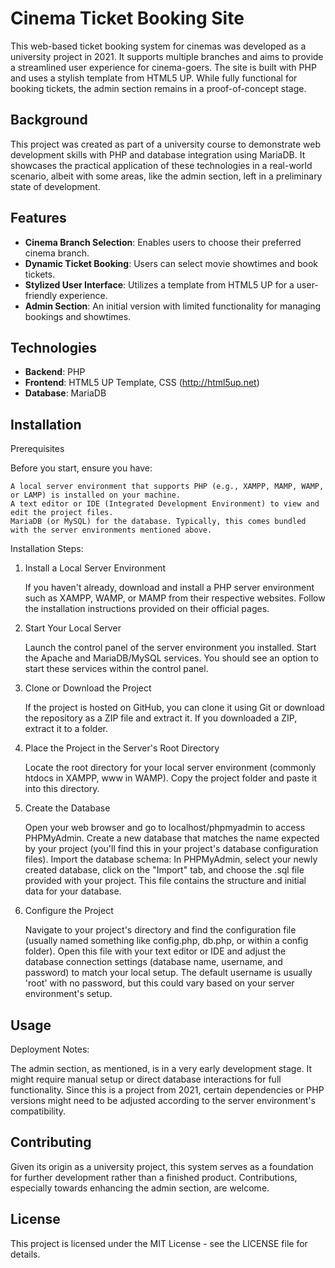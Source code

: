 # Cinema Ticket Booking Site

This web-based ticket booking system for cinemas was developed as a university project in 2021.
It supports multiple branches and aims to provide a streamlined user experience for cinema-goers.
The site is built with PHP and uses a stylish template from HTML5 UP.
While fully functional for booking tickets, the admin section remains in a proof-of-concept stage.

## Background

This project was created as part of a university course to demonstrate web development skills with PHP and database integration using MariaDB.
It showcases the practical application of these technologies in a real-world scenario, albeit with some areas, like the admin section, left in a preliminary state of development.

## Features

- **Cinema Branch Selection**: Enables users to choose their preferred cinema branch.
- **Dynamic Ticket Booking**: Users can select movie showtimes and book tickets.
- **Stylized User Interface**: Utilizes a template from HTML5 UP for a user-friendly experience.
- **Admin Section**: An initial version with limited functionality for managing bookings and showtimes.

## Technologies

- **Backend**: PHP
- **Frontend**: HTML5 UP Template, CSS (http://html5up.net)
- **Database**: MariaDB

## Installation

Prerequisites

Before you start, ensure you have:

    A local server environment that supports PHP (e.g., XAMPP, MAMP, WAMP, or LAMP) is installed on your machine.
    A text editor or IDE (Integrated Development Environment) to view and edit the project files.
    MariaDB (or MySQL) for the database. Typically, this comes bundled with the server environments mentioned above.

Installation Steps:

1. Install a Local Server Environment

    If you haven't already, download and install a PHP server environment such as XAMPP, WAMP, or MAMP from their respective websites. Follow the installation instructions provided on their official pages.

2. Start Your Local Server

    Launch the control panel of the server environment you installed.
    Start the Apache and MariaDB/MySQL services. You should see an option to start these services within the control panel.

3. Clone or Download the Project

    If the project is hosted on GitHub, you can clone it using Git or download the repository as a ZIP file and extract it.
    If you downloaded a ZIP, extract it to a folder.

4. Place the Project in the Server's Root Directory

    Locate the root directory for your local server environment (commonly htdocs in XAMPP, www in WAMP).
    Copy the project folder and paste it into this directory.

5. Create the Database

    Open your web browser and go to localhost/phpmyadmin to access PHPMyAdmin.
    Create a new database that matches the name expected by your project (you'll find this in your project's database configuration files).
    Import the database schema: In PHPMyAdmin, select your newly created database, click on the "Import" tab, and choose the .sql file provided with your project. This file contains the structure and initial data for your database.

6. Configure the Project

    Navigate to your project's directory and find the configuration file (usually named something like config.php, db.php, or within a config folder).
    Open this file with your text editor or IDE and adjust the database connection settings (database name, username, and password) to match your local setup. The default username is usually 'root' with no password, but this could vary based on your server environment's setup.

## Usage

Deployment Notes:

The admin section, as mentioned, is in a very early development stage. It might require manual setup or direct database interactions for full functionality.
Since this is a project from 2021, certain dependencies or PHP versions might need to be adjusted according to the server environment's compatibility.

## Contributing

Given its origin as a university project, this system serves as a foundation for further development rather than a finished product. Contributions, especially towards enhancing the admin section, are welcome.

## License

This project is licensed under the MIT License - see the LICENSE file for details.
